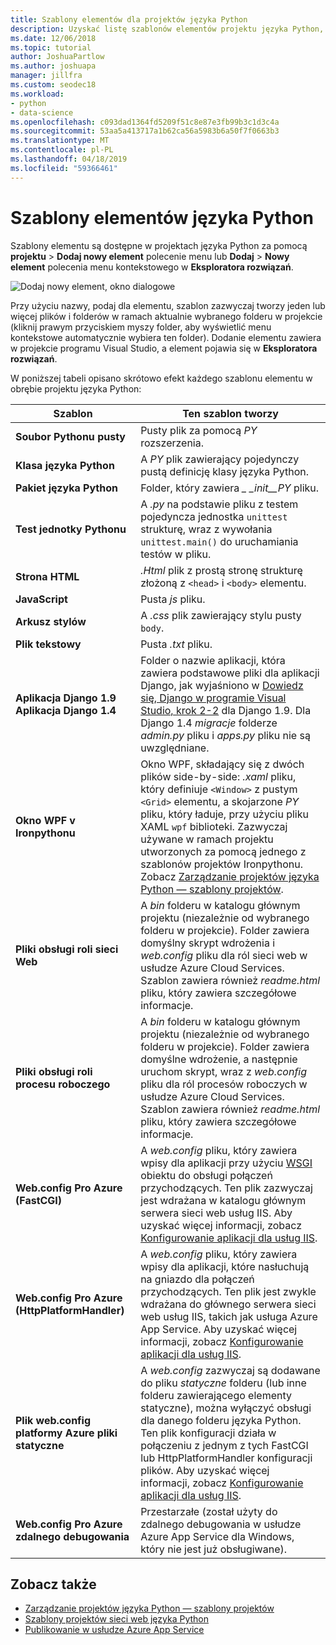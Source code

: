 ```yaml
---
title: Szablony elementów dla projektów języka Python
description: Uzyskać listę szablonów elementów projektu języka Python, które są dostępne za pośrednictwem Dodaj > Nowy element okna dialogowego, w programie Visual Studio.
ms.date: 12/06/2018
ms.topic: tutorial
author: JoshuaPartlow
ms.author: joshuapa
manager: jillfra
ms.custom: seodec18
ms.workload:
- python
- data-science
ms.openlocfilehash: c093dad1364fd5209f51c8e87e3fb99b3c1d3c4a
ms.sourcegitcommit: 53aa5a413717a1b62ca56a5983b6a50f7f0663b3
ms.translationtype: MT
ms.contentlocale: pl-PL
ms.lasthandoff: 04/18/2019
ms.locfileid: "59366461"
---
```

# <a name="python-item-templates"></a>Szablony elementów języka Python

Szablony elementu są dostępne w projektach języka Python za pomocą **projektu** > **Dodaj nowy element** polecenie menu lub **Dodaj**  >  **Nowy element** polecenia menu kontekstowego w **Eksploratora rozwiązań**.

![Dodaj nowy element, okno dialogowe](media/project-item-templates.png)

Przy użyciu nazwy, podaj dla elementu, szablon zazwyczaj tworzy jeden lub więcej plików i folderów w ramach aktualnie wybranego folderu w projekcie (kliknij prawym przyciskiem myszy folder, aby wyświetlić menu kontekstowe automatycznie wybiera ten folder). Dodanie elementu zawiera w projekcie programu Visual Studio, a element pojawia się w **Eksploratora rozwiązań**.

W poniższej tabeli opisano skrótowo efekt każdego szablonu elementu w obrębie projektu języka Python:

| Szablon | Ten szablon tworzy |
| --- | --- |
| **Soubor Pythonu pusty** | Pusty plik za pomocą *PY* rozszerzenia. |
| **Klasa języka Python** | A *PY* plik zawierający pojedynczy pustą definicję klasy języka Python. |
| **Pakiet języka Python** | Folder, który zawiera  *\_ \_init\_\_PY* pliku. |
| **Test jednotky Pythonu** | A *.py* na podstawie pliku z testem pojedyncza jednostka `unittest` strukturę, wraz z wywołania `unittest.main()` do uruchamiania testów w pliku. |
| **Strona HTML** | *.Html* plik z prostą stronę strukturę złożoną z `<head>` i `<body>` elementu. |
| **JavaScript** | Pusta *js* pliku. |
| **Arkusz stylów** | A *.css* plik zawierający stylu pusty `body`. |
| **Plik tekstowy** | Pusta *.txt* pliku. |
| **Aplikacja Django 1.9**<br/>**Aplikacja Django 1.4** | Folder o nazwie aplikacji, która zawiera podstawowe pliki dla aplikacji Django, jak wyjaśniono w [Dowiedz się, Django w programie Visual Studio, krok 2-2](learn-django-in-visual-studio-step-02-create-an-app.md#step-2-1-create-an-app-with-a-default-structure) dla Django 1.9. Dla Django 1.4 *migracje* folderze *admin.py* pliku i *apps.py* pliku nie są uwzględniane. |
| **Okno WPF v Ironpythonu** | Okno WPF, składający się z dwóch plików side-by-side: *.xaml* pliku, który definiuje `<Window>` z pustym `<Grid>` elementu, a skojarzone *PY* pliku, który ładuje, przy użyciu pliku XAML `wpf` biblioteki. Zazwyczaj używane w ramach projektu utworzonych za pomocą jednego z szablonów projektów Ironpythonu. Zobacz [Zarządzanie projektów języka Python — szablony projektów](managing-python-projects-in-visual-studio.md#project-templates). |
| **Pliki obsługi roli sieci Web** | A *bin* folderu w katalogu głównym projektu (niezależnie od wybranego folderu w projekcie). Folder zawiera domyślny skrypt wdrożenia i *web.config* pliku dla ról sieci web w usłudze Azure Cloud Services. Szablon zawiera również *readme.html* pliku, który zawiera szczegółowe informacje. |
| **Pliki obsługi roli procesu roboczego** | A *bin* folderu w katalogu głównym projektu (niezależnie od wybranego folderu w projekcie). Folder zawiera domyślne wdrożenie, a następnie uruchom skrypt, wraz z *web.config* pliku dla ról procesów roboczych w usłudze Azure Cloud Services. Szablon zawiera również *readme.html* pliku, który zawiera szczegółowe informacje. |
| **Web.config Pro Azure (FastCGI)** | A *web.config* pliku, który zawiera wpisy dla aplikacji przy użyciu [WSGI](https://wsgi.readthedocs.io/en/latest/) obiektu do obsługi połączeń przychodzących. Ten plik zazwyczaj jest wdrażana w katalogu głównym serwera sieci web usług IIS. Aby uzyskać więcej informacji, zobacz [Konfigurowanie aplikacji dla usług IIS](configure-web-apps-for-iis-windows.md). |
| **Web.config Pro Azure (HttpPlatformHandler)** | A *web.config* pliku, który zawiera wpisy dla aplikacji, które nasłuchują na gniazdo dla połączeń przychodzących. Ten plik jest zwykle wdrażana do głównego serwera sieci web usług IIS, takich jak usługa Azure App Service. Aby uzyskać więcej informacji, zobacz [Konfigurowanie aplikacji dla usług IIS](configure-web-apps-for-iis-windows.md). |
| **Plik web.config platformy Azure pliki statyczne** | A *web.config* zazwyczaj są dodawane do pliku *statyczne* folderu (lub inne folderu zawierającego elementy statyczne), można wyłączyć obsługi dla danego folderu języka Python. Ten plik konfiguracji działa w połączeniu z jednym z tych FastCGI lub HttpPlatformHandler konfiguracji plików. Aby uzyskać więcej informacji, zobacz [Konfigurowanie aplikacji dla usług IIS](configure-web-apps-for-iis-windows.md). |
| **Web.config Pro Azure zdalnego debugowania** | Przestarzałe (został użyty do zdalnego debugowania w usłudze Azure App Service dla Windows, który nie jest już obsługiwane). |

## <a name="see-also"></a>Zobacz także

- [Zarządzanie projektów języka Python — szablony projektów](managing-python-projects-in-visual-studio.md#project-templates)
- [Szablony projektów sieci web języka Python](python-web-application-project-templates.md)
- [Publikowanie w usłudze Azure App Service](publishing-python-web-applications-to-azure-from-visual-studio.md)
